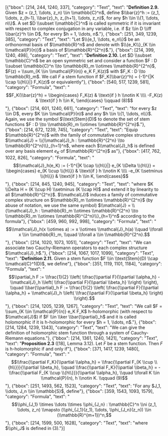 [{"bbox": [214, 244, 1240, 337], "category": "Text", "text": "**Definition 2.9.** Given $z = (z_1, \\dots, z_n) \\in \\mathbb{C}^n$, define $\\bar{z}^h := (z_1, \\dots, z_{h-1}, \\bar{z}_h, z_{h+1}, \\dots, z_n)$, for any $h \\in \\{1, \\dots, n\\}$. A set $D \\subset \\mathbb{C}^n$ is called symmetric if it is invariant with respect to complex conjugation in any variable, i.e. if $z \\in D \\iff \\bar{z}^h \\in D$, for every $h = 1, \\dots, n$."}, {"bbox": [251, 349, 1239, 385], "category": "Text", "text": "Let $\\{e_1, \\dots, e_n\\}$ be an orthonormal basis of $\\mathbb{R}^n$ and denote with $\\{e_K\\}_{K \\in \\mathcal{P}(n)}$ a basis of $\\mathbb{R}^{2^n}$."}, {"bbox": [214, 399, 1240, 498], "category": "Text", "text": "**Definition 2.10.** Let $D \\subset \\mathbb{C}^n$ be an open symmetric set and consider a function $F : D \\subset \\mathbb{C}^n \\to \\mathbb{R}_m \\otimes \\mathbb{R}^{2^n}$, $F(z) = \\sum_{K \\in \\mathcal{P}(n)} e_K F_K(z)$ with $F_K : D \\to \\mathbb{R}_m$. We call $F$ a stem function if $F_K(\\bar{z}^h) = (-1)^{|K \\cap \\{h\\}|} F_K(z)$ or equivalently"}, {"bbox": [540, 517, 1239, 581], "category": "Formula", "text": "$$F_K(\\bar{z}^h) = \\begin{cases} F_K(z) & \\text{if } h \\notin K \\\\ -F_K(z) & \\text{if } h \\in K, \\end{cases} \\qquad (8)$$"}, {"bbox": [214, 601, 1240, 661], "category": "Text", "text": "for every $z \\in D$, every $K \\in \\mathcal{P}(n)$ and any $h \\in \\{1, \\dots, n\\}$. Again, we use the symbol $\\text{Stem}(D)$ to denote the set of stem functions $F : D \\to \\mathbb{R}_m \\otimes \\mathbb{R}^{2^n}$."}, {"bbox": [214, 672, 1239, 745], "category": "Text", "text": "Equip $\\mathbb{R}^{2^n}$ with the family of commutative complex structures $\\mathcal{J} = \\{\\mathcal{J}_h : \\mathbb{R}^{2^n} \\to \\mathbb{R}^{2^n}\\}_{h=1}^n$, where each $\\mathcal{J}_h$ is defined over any basis element $e_K$ of $\\mathbb{R}^{2^n}$ as"}, {"bbox": [417, 762, 1022, 826], "category": "Formula", "text": "$$\\mathcal{J}_h(e_K) := (-1)^{|K \\cap \\{h\\}|} e_{K \\Delta \\{h\\}} = \\begin{cases} e_{K \\cup \\{h\\}} & \\text{if } h \\notin K \\\\ -e_{K \\setminus \\{h\\}} & \\text{if } h \\in K, \\end{cases}$$"}, {"bbox": [214, 845, 1240, 945], "category": "Text", "text": "where $K \\Delta H = (K \\cup H) \\setminus (K \\cap H)$ and extend it by linearity to all $\\mathbb{R}^{2^n}$. $\\mathcal{J}$ induces a family of commutative complex structure on $\\mathbb{R}_m \\otimes \\mathbb{R}^{2^n}$ (by abuse of notation, we use the same symbol) $\\mathcal{J} = \\{\\mathcal{J}_h : \\mathbb{R}_m \\otimes \\mathbb{R}^{2^n} \\to \\mathbb{R}_m \\otimes \\mathbb{R}^{2^n}\\}_{h=1}^n$ according to the formula"}, {"bbox": [459, 960, 992, 998], "category": "Formula", "text": "$$\\mathcal{J}_h(x \\otimes a) := x \\otimes \\mathcal{J}_h(a) \\quad \\forall x \\in \\mathbb{R}_m, \\quad \\forall a \\in \\mathbb{R}^{2^n}.$$"}, {"bbox": [214, 1020, 1073, 1051], "category": "Text", "text": "We can associate two Cauchy-Riemann operators to each complex structure $\\mathcal{J}_h$."}, {"bbox": [214, 1067, 1017, 1099], "category": "Text", "text": "**Definition 2.11.** Given a stem function $F \\in \\text{Stem}(D) \\cap \\mathcal{C}^1(D)$, we define"}, {"bbox": [351, 1119, 1101, 1184], "category": "Formula", "text": "$$\\partial_h F := \\frac{1}{2} \\left( \\frac{\\partial F}{\\partial \\alpha_h} - \\mathcal{J}_h \\left( \\frac{\\partial F}{\\partial \\beta_h} \\right) \\right), \\quad \\bar{\\partial}_h F := \\frac{1}{2} \\left( \\frac{\\partial F}{\\partial \\alpha_h} + \\mathcal{J}_h \\left( \\frac{\\partial F}{\\partial \\beta_h} \\right) \\right).$$"}, {"bbox": [214, 1205, 1239, 1267], "category": "Text", "text": "We call $F = \\sum_{K \\in \\mathcal{P}(n)} e_K F_K$ h-holomorphic (with respect to $\\mathcal{J}$) if $F \\in \\ker \\bar{\\partial}_h$ and it is called holomorphic if it is h-holomorphic for every $h = 1, \\dots, n$."}, {"bbox": [214, 1284, 1239, 1343], "category": "Text", "text": "We can give the definition of holomorphic stem function through a system of Cauchy-Riemann equations."}, {"bbox": [214, 1361, 1240, 1421], "category": "Text", "text": "**Proposition 2.3** ([18], Lemma 3.12). Let $F$ be a stem function. Then $F$ is h-holomorphic if and only if"}, {"bbox": [371, 1417, 1239, 1480], "category": "Formula", "text": "$$\\frac{\\partial F_K}{\\partial \\alpha_h} = \\frac{\\partial F_{K \\cup \\{h\\}}}{\\partial \\beta_h}, \\quad \\frac{\\partial F_K}{\\partial \\beta_h} = -\\frac{\\partial F_{K \\cup \\{h\\}}}{\\partial \\alpha_h}, \\quad \\forall K \\in \\mathcal{P}(n), h \\notin K. \\qquad (9)$$"}, {"bbox": [251, 1493, 562, 1523], "category": "Text", "text": "For any $J_1, \\dots, J_n \\in \\mathbb{S}$, define"}, {"bbox": [359, 1543, 1093, 1579], "category": "Formula", "text": "$$\\phi_{J_1} \\times \\dots \\times \\phi_{J_n} : \\mathbb{C}^n \\ni (z_1, \\dots, z_n) \\mapsto (\\phi_{J_1}(z_1), \\dots, \\phi_{J_n}(z_n)) \\in (\\mathbb{R}^{m+1})^n,$$"}, {"bbox": [214, 1599, 500, 1628], "category": "Text", "text": "where $\\phi_J$ is defined in (3)."}]